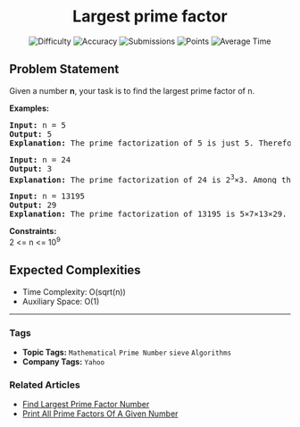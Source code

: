 <h1 align="center">Largest prime factor</h1>

<p align="center">
  <img alt="Difficulty" title="Difficulty" src="https://custom-icon-badges.demolab.com/badge/Difficulty: Medium-1F222E?style=for-the-badge&logoColor=white&logo=fire"/>
  <img alt="Accuracy" title="Accuracy" src="https://custom-icon-badges.demolab.com/badge/Accuracy: 27.25%25-1F222E?style=for-the-badge&logoColor=white&logo=target"/>
  <img alt="Submissions" title="Submissions" src="https://custom-icon-badges.demolab.com/badge/Submissions: 114K+-1F222E?style=for-the-badge&logoColor=white&logo=repo"/>
  <img alt="Points" title="Points" src="https://custom-icon-badges.demolab.com/badge/Points: 4-1F222E?style=for-the-badge&logoColor=white&logo=award"/>
  <img alt="Average Time" title="Average Time" src="https://custom-icon-badges.demolab.com/badge/Average%20Time: N/A-1F222E?style=for-the-badge&logoColor=white&logo=clock"/>
</p>

## Problem Statement

Given a number <b>n</b>, your task is to find the largest prime factor of n.

<b>Examples:</b>

<pre><b>Input: </b>n = 5
<b>Output: </b>5
<b>Explanation: </b>The prime factorization of 5 is just 5. Therefore, the largest prime factor is 5.</pre>

<pre><b>Input: </b>n = 24
<b>Output: </b>3
<b>Explanation: </b>The prime factorization of 24 is 2<sup>3</sup>×3. Among the prime factors (2, 3), the largest is 3.</pre>

<pre><b>Input: </b>n = 13195
<b>Output: </b>29
<b>Explanation: </b>The prime factorization of 13195 is 5×7×13×29. The largest prime factor is 29.</pre>

<b>Constraints:</b><br>2 <= n <= 10<sup>9</sup>

## Expected Complexities
- Time Complexity: O(sqrt(n))
- Auxiliary Space: O(1)

<hr>

### Tags
- **Topic Tags:** `Mathematical` `Prime Number` `sieve` `Algorithms`
- **Company Tags:** `Yahoo`

### Related Articles
- [Find Largest Prime Factor Number](https://www.geeksforgeeks.org/find-largest-prime-factor-number/)
- [Print All Prime Factors Of A Given Number](https://www.geeksforgeeks.org/print-all-prime-factors-of-a-given-number/)
